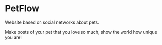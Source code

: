 # PetFlow
 Website based on social networks about pets.

Make posts of your pet that you love so much, show the world how unique you are!
